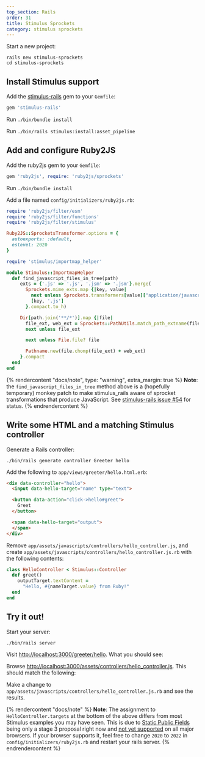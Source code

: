 ```yaml
---
top_section: Rails
order: 31
title: Stimulus Sprockets
category: stimulus sprockets
---
```


Start a new project:

```
rails new stimulus-sprockets
cd stimulus-sprockets
```

## Install Stimulus support

Add the [stimulus-rails](https://github.com/hotwired/stimulus-rails) gem to your `Gemfile`:

```ruby
gem 'stimulus-rails'
```

Run `./bin/bundle install`

Run `./bin/rails stimulus:install:asset_pipeline`

## Add and configure Ruby2JS

Add the ruby2js gem to your `Gemfile`:

```ruby
gem 'ruby2js', require: 'ruby2js/sprockets'
```

Run `./bin/bundle install`

Add a file named `config/initializers/ruby2js.rb`:

```ruby
require 'ruby2js/filter/esm'
require 'ruby2js/filter/functions'
require 'ruby2js/filter/stimulus'

Ruby2JS::SprocketsTransformer.options = {
  autoexports: :default,
  eslevel: 2020
}

require 'stimulus/importmap_helper'

module Stimulus::ImportmapHelper
  def find_javascript_files_in_tree(path)
     exts = {'.js' => '.js', '.jsm' => '.jsm'}.merge(
       Sprockets.mime_exts.map {|key, value|
         next unless Sprockets.transformers[value]["application/javascript"]
         [key, '.js']
       }.compact.to_h)

     Dir[path.join('**/*')].map {|file|
       file_ext, web_ext = Sprockets::PathUtils.match_path_extname(file, exts)
       next unless file_ext

       next unless File.file? file

       Pathname.new(file.chomp(file_ext) + web_ext)
     }.compact
  end
end
```

{% rendercontent "docs/note", type: "warning", extra_margin: true %}
**Note**: the `find_javascript_files_in_tree` method above is a (hopefully
temporary) monkey patch to make stimulus_rails aware of sprocket
transformations that produce JavaScript.
See [stimulus-rails issue #54](https://github.com/hotwired/stimulus-rails/issues/54) for status.
{% endrendercontent %}

## Write some HTML and a matching Stimulus controller

Generate a Rails controller:

```
./bin/rails generate controller Greeter hello
```

Add the following to `app/views/greeter/hello.html.erb`:

```html
<div data-controller="hello">
  <input data-hello-target="name" type="text">

  <button data-action="click->hello#greet">
    Greet
  </button>

  <span data-hello-target="output">
  </span>
</div>
```

Remove `app/assets/javascripts/controllers/hello_controller.js`, and create
`app/assets/javascripts/controllers/hello_controller.js.rb` with the following
contents:

<div data-controller="ruby" data-options='{
  "eslevel": 2020,
  "autoexports": "default",
  "filters": ["esm", "stimulus", "functions"]
}'></div>

```ruby
class HelloController < Stimulus::Controller
  def greet()
    outputTarget.textContent =
      "Hello, #{nameTarget.value} from Ruby!"
  end
end
```

## Try it out!

Start your server:

```
./bin/rails server
```

Visit <http://localhost:3000/greeter/hello>.  What you should see:

<p data-controller="eval" data-html="div.language-html"></p>

Browse <http://localhost:3000/assets/controllers/hello_controller.js>.  This
should match the following:

<div data-controller="js"></div>

Make a change to `app/assets/javascripts/controllers/hello_controller.js.rb`
and see the results.

{% rendercontent "docs/note" %}
**Note**: The assignment to `HelloController.targets` at the bottom of the
above differs from most Stimulus examples you may have seen.  This is due to
[Static Public Fields](https://github.com/tc39/proposal-static-class-features#static-public-fields)
being only a stage 3 proposal right now and
[not yet supported](https://developer.mozilla.org/en-US/docs/Web/JavaScript/Reference/Classes/static#browser_compatibility)
on all major browsers.  If your browser supports it, feel free to change
`2020` to `2022` in `config/initializers/ruby2js.rb` and restart your rails
server.
{% endrendercontent %}
